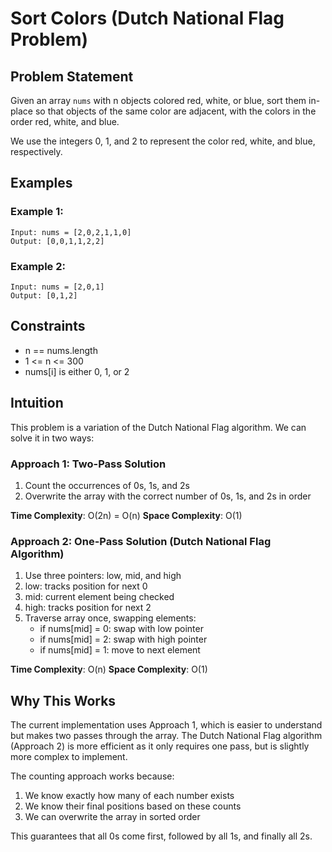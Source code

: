 # Sort Colors (Dutch National Flag Problem)

## Problem Statement
Given an array `nums` with n objects colored red, white, or blue, sort them in-place so that objects of the same color are adjacent, with the colors in the order red, white, and blue.

We use the integers 0, 1, and 2 to represent the color red, white, and blue, respectively.

## Examples
### Example 1:
```
Input: nums = [2,0,2,1,1,0]
Output: [0,0,1,1,2,2]
```

### Example 2:
```
Input: nums = [2,0,1]
Output: [0,1,2]
```

## Constraints
- n == nums.length
- 1 <= n <= 300
- nums[i] is either 0, 1, or 2

## Intuition
This problem is a variation of the Dutch National Flag algorithm. We can solve it in two ways:

### Approach 1: Two-Pass Solution
1. Count the occurrences of 0s, 1s, and 2s
2. Overwrite the array with the correct number of 0s, 1s, and 2s in order

**Time Complexity**: O(2n) = O(n)
**Space Complexity**: O(1)

### Approach 2: One-Pass Solution (Dutch National Flag Algorithm)
1. Use three pointers: low, mid, and high
2. low: tracks position for next 0
3. mid: current element being checked
4. high: tracks position for next 2
5. Traverse array once, swapping elements:
   - if nums[mid] = 0: swap with low pointer
   - if nums[mid] = 2: swap with high pointer
   - if nums[mid] = 1: move to next element

**Time Complexity**: O(n)
**Space Complexity**: O(1)

## Why This Works
The current implementation uses Approach 1, which is easier to understand but makes two passes through the array. The Dutch National Flag algorithm (Approach 2) is more efficient as it only requires one pass, but is slightly more complex to implement.

The counting approach works because:
1. We know exactly how many of each number exists
2. We know their final positions based on these counts
3. We can overwrite the array in sorted order

This guarantees that all 0s come first, followed by all 1s, and finally all 2s.
